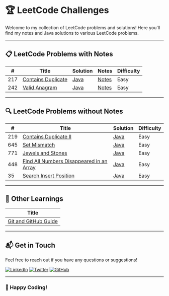 # 🏆 LeetCode Challenges

Welcome to my collection of LeetCode problems and solutions! Here you'll find my notes and Java solutions to various LeetCode problems.

---

## 📋 LeetCode Problems with Notes

|  #  | Title                                                                                   | Solution                                       | Notes                                                                                   | Difficulty  |
| --- | --------------------------------------------------------------------------------------- | ---------------------------------------------- | --------------------------------------------------------------------------------------- | ----------- |
| 217 | [Contains Duplicate](https://leetcode.com/problems/contains-duplicate/description/)     | [Java](./Code/Java/0217-contains-duplicate.java) | [Notes](https://dev.to/_bhupeshk_/217-contains-duplicate-og5)                           | Easy        |
| 242 | [Valid Anagram](https://leetcode.com/problems/valid-anagram/description/)               | [Java](./Code/Java/0242-valid-anagram.java)    | [Notes](https://dev.to/_bhupeshk_/242-valid-anagram-4abc)                               | Easy        |

---

## 🔍 LeetCode Problems without Notes

|  #  | Title                                                                                           | Solution                                          | Difficulty  |
| --- | ----------------------------------------------------------------------------------------------- | ------------------------------------------------- | ----------- |
| 219 | [Contains Duplicate II](https://leetcode.com/problems/contains-duplicate-ii/description/)       | [Java](./Code/Java/0219-contains-duplicate-2.java) | Easy        |
| 645 | [Set Mismatch](https://leetcode.com/problems/set-mismatch/description/)                         | [Java](./Code/Java/0645-set-mismatch.java)         | Easy        |
| 771 | [Jewels and Stones](https://leetcode.com/problems/jewels-and-stones/description/)               | [Java](./Code/Java/0771-jewels-and-stones.java)    | Easy        |
| 448 | [Find All Numbers Disappeared in an Array](https://leetcode.com/problems/find-all-numbers-disappeared-in-an-array/description/) | [Java](./Code/Java/0448-find-all-numbers-disappeared-in%20an-array.java) | Easy        |
|  35 | [Search Insert Position](https://leetcode.com/problems/search-insert-position/description/)     | [Java](./Code/Java/0035-search-insert-position.java) | Easy        |

---

## 📘 Other Learnings

| Title |
| ----- |
| [Git and GitHub Guide](https://dev.to/_bhupeshk_/git-and-github-guide-4gac) |

---

## 📬 Get in Touch

Feel free to reach out if you have any questions or suggestions!

[![LinkedIn](https://img.shields.io/badge/LinkedIn-blue?style=flat-square&logo=linkedin)](https://www.linkedin.com/in/bhupeshk3014/)
[![Twitter](https://img.shields.io/badge/Twitter-blue?style=flat-square&logo=twitter)](https://x.com/_bhupeshk_)
[![GitHub](https://img.shields.io/badge/GitHub-black?style=flat-square&logo=github)](https://github.com/bhupeshk3014)

---

### 🌟 Happy Coding!
